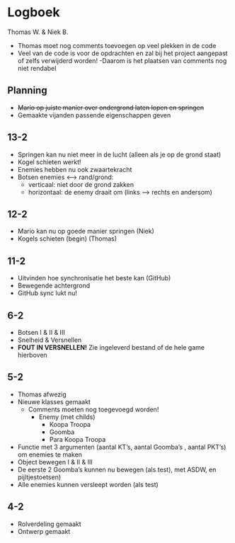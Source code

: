 # Logboek
Thomas W. & Niek B.

- Thomas moet nog comments toevoegen op veel plekken in de code
- Veel van de code is voor de opdrachten en zal bij het project aangepast of zelfs verwijderd worden!
	-Daarom is het plaatsen van comments nog niet rendabel

## Planning
- ~~Mario op juiste manier over ondergrond laten lopen en springen~~
- Gemaakte vijanden passende eigenschappen geven

## 13-2
- Springen kan nu niet meer in de lucht (alleen als je op de grond staat)
- Kogel schieten werkt!
- Enemies hebben nu ook zwaartekracht
- Botsen enemies <--> rand/grond:
	- verticaal: niet door de grond zakken
	- horizontaal: de enemy draait om (links --> rechts en andersom)

## 12-2
- Mario kan nu op goede manier springen (Niek)
- Kogels schieten (begin) (Thomas)

## 11-2
- Uitvinden hoe synchronisatie het beste kan (GitHub)
- Bewegende achtergrond
- GitHub sync lukt nu!

## 6-2
- Botsen I & II & III
- Snelheid & Versnellen
- **FOUT IN VERSNELLEN!** Zie ingeleverd bestand of de hele game hierboven

## 5-2
- Thomas afwezig
- Nieuwe klasses gemaakt
	- Comments moeten nog toegevoegd worden!
		- Enemy (met childs)
			- Koopa Troopa
			- Goomba
			- Para Koopa Troopa
- Functie met 3 argumenten (aantal KT’s, aantal Goomba’s , aantal PKT’s) om enemies te maken
- Object bewegen I & II & III
- De eerste 2 Goomba’s kunnen nu bewegen (als test), met ASDW, en pijltjestoetsen)
- Alle enemies kunnen versleept worden (als test)

## 4-2
- Rolverdeling gemaakt
- Ontwerp gemaakt



